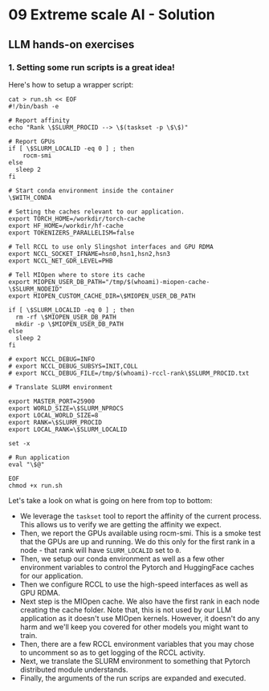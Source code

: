 # 09 Extreme scale AI - Solution
## LLM hands-on exercises
### 1. Setting some run scripts is a great idea!

Here's how to setup a wrapper script:

```
cat > run.sh << EOF
#!/bin/bash -e

# Report affinity
echo "Rank \$SLURM_PROCID --> \$(taskset -p \$\$)"

# Report GPUs
if [ \$SLURM_LOCALID -eq 0 ] ; then
    rocm-smi
else
  sleep 2
fi

# Start conda environment inside the container
\$WITH_CONDA

# Setting the caches relevant to our application.
export TORCH_HOME=/workdir/torch-cache
export HF_HOME=/workdir/hf-cache
export TOKENIZERS_PARALLELISM=false

# Tell RCCL to use only Slingshot interfaces and GPU RDMA
export NCCL_SOCKET_IFNAME=hsn0,hsn1,hsn2,hsn3
export NCCL_NET_GDR_LEVEL=PHB

# Tell MIOpen where to store its cache
export MIOPEN_USER_DB_PATH="/tmp/$(whoami)-miopen-cache-\$SLURM_NODEID"
export MIOPEN_CUSTOM_CACHE_DIR=\$MIOPEN_USER_DB_PATH

if [ \$SLURM_LOCALID -eq 0 ] ; then
  rm -rf \$MIOPEN_USER_DB_PATH
  mkdir -p \$MIOPEN_USER_DB_PATH    
else
  sleep 2
fi

# export NCCL_DEBUG=INFO 
# export NCCL_DEBUG_SUBSYS=INIT,COLL
# export NCCL_DEBUG_FILE=/tmp/$(whoami)-rccl-rank\$SLURM_PROCID.txt

# Translate SLURM environment 

export MASTER_PORT=25900
export WORLD_SIZE=\$SLURM_NPROCS
export LOCAL_WORLD_SIZE=8
export RANK=\$SLURM_PROCID
export LOCAL_RANK=\$SLURM_LOCALID

set -x

# Run application
eval "\$@"

EOF
chmod +x run.sh
```

Let's take a look on what is going on here from top to bottom:
* We leverage the `taskset` tool to report the affinity of the current process. This allows us to verify we are getting the affinity we expect.
* Then, we report the GPUs available using rocm-smi. This is a smoke test that the GPUs are up and running. We do this only for the first rank in a node - that rank will have `SLURM_LOCALID` set to `0`.
* Then, we setup our conda environment as well as a few other environment variables to control the Pytorch and HuggingFace caches for our application.
* Then we configure RCCL to use the high-speed interfaces as well as GPU RDMA.
* Next step is the MIOpen cache. We also have the first rank in each node creating the cache folder. Note that, this is not used by our LLM application as it doesn't use MIOpen kernels. However, it doesn't do any harm and we'll keep you covered for other models you might want to train.
* Then, there are a few RCCL environment variables that you may chose to uncomment so as to get logging of the RCCL activity.
* Next, we translate the SLURM environment to something that Pytorch distributed module understands.
* Finally, the arguments of the run scrips are expanded and executed.
